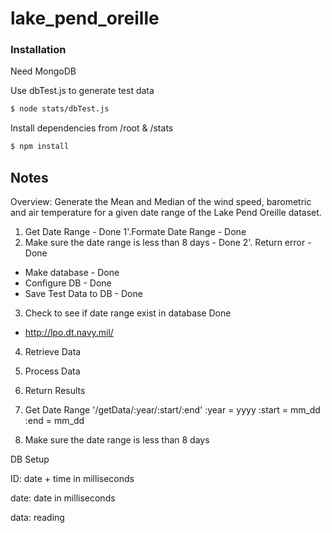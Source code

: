 # lake_pend_oreille
### Installation

Need MongoDB

Use dbTest.js to generate test data
```sh
$ node stats/dbTest.js
```

Install dependencies from /root & /stats
```sh
$ npm install 
```

## Notes
Overview:
Generate the Mean and Median of the wind speed, barometric and air temperature for a given date range of the Lake Pend Oreille dataset.

1. Get Date Range - Done
1'.Formate Date Range - Done 
2. Make sure the date range is less than 8 days - Done
2'. Return error - Done
- Make database - Done
- Configure DB - Done
- Save Test Data to DB - Done
3. Check to see if date range exist in database Done
- http://lpo.dt.navy.mil/
4. Retrieve Data
5. Process Data
6. Return Results

1. Get Date Range
'/getData/:year/:start/:end'
:year = yyyy
:start = mm_dd
:end = mm_dd

2. Make sure the date range is less than 8 days


DB Setup

ID: date + time in milliseconds

date: date in milliseconds

data: reading
